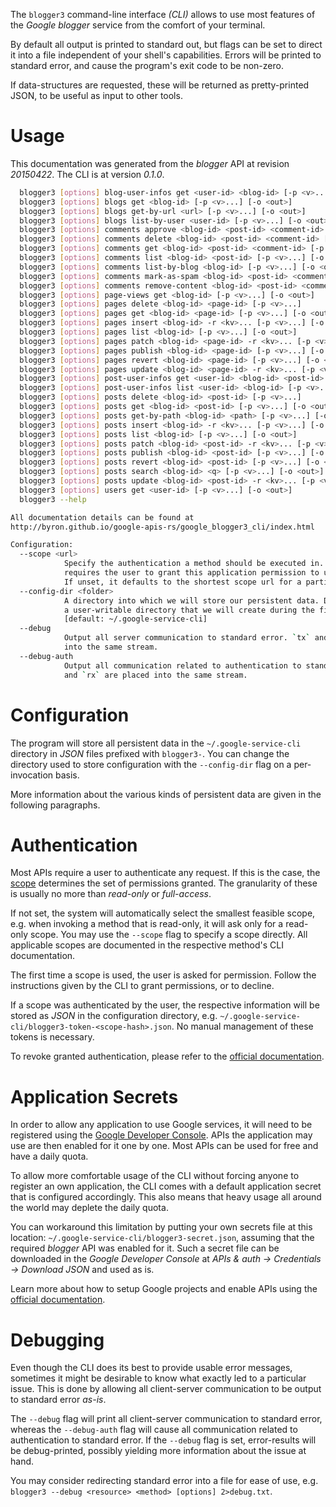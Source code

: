 <!---
DO NOT EDIT !
This file was generated automatically from 'src/mako/cli/README.md.mako'
DO NOT EDIT !
-->
The `blogger3` command-line interface *(CLI)* allows to use most features of the *Google blogger* service from the comfort of your terminal.

By default all output is printed to standard out, but flags can be set to direct it into a file independent of your shell's
capabilities. Errors will be printed to standard error, and cause the program's exit code to be non-zero.

If data-structures are requested, these will be returned as pretty-printed JSON, to be useful as input to other tools.

# Usage

This documentation was generated from the *blogger* API at revision *20150422*. The CLI is at version *0.1.0*.

```bash
  blogger3 [options] blog-user-infos get <user-id> <blog-id> [-p <v>...] [-o <out>]
  blogger3 [options] blogs get <blog-id> [-p <v>...] [-o <out>]
  blogger3 [options] blogs get-by-url <url> [-p <v>...] [-o <out>]
  blogger3 [options] blogs list-by-user <user-id> [-p <v>...] [-o <out>]
  blogger3 [options] comments approve <blog-id> <post-id> <comment-id> [-p <v>...] [-o <out>]
  blogger3 [options] comments delete <blog-id> <post-id> <comment-id> [-p <v>...]
  blogger3 [options] comments get <blog-id> <post-id> <comment-id> [-p <v>...] [-o <out>]
  blogger3 [options] comments list <blog-id> <post-id> [-p <v>...] [-o <out>]
  blogger3 [options] comments list-by-blog <blog-id> [-p <v>...] [-o <out>]
  blogger3 [options] comments mark-as-spam <blog-id> <post-id> <comment-id> [-p <v>...] [-o <out>]
  blogger3 [options] comments remove-content <blog-id> <post-id> <comment-id> [-p <v>...] [-o <out>]
  blogger3 [options] page-views get <blog-id> [-p <v>...] [-o <out>]
  blogger3 [options] pages delete <blog-id> <page-id> [-p <v>...]
  blogger3 [options] pages get <blog-id> <page-id> [-p <v>...] [-o <out>]
  blogger3 [options] pages insert <blog-id> -r <kv>... [-p <v>...] [-o <out>]
  blogger3 [options] pages list <blog-id> [-p <v>...] [-o <out>]
  blogger3 [options] pages patch <blog-id> <page-id> -r <kv>... [-p <v>...] [-o <out>]
  blogger3 [options] pages publish <blog-id> <page-id> [-p <v>...] [-o <out>]
  blogger3 [options] pages revert <blog-id> <page-id> [-p <v>...] [-o <out>]
  blogger3 [options] pages update <blog-id> <page-id> -r <kv>... [-p <v>...] [-o <out>]
  blogger3 [options] post-user-infos get <user-id> <blog-id> <post-id> [-p <v>...] [-o <out>]
  blogger3 [options] post-user-infos list <user-id> <blog-id> [-p <v>...] [-o <out>]
  blogger3 [options] posts delete <blog-id> <post-id> [-p <v>...]
  blogger3 [options] posts get <blog-id> <post-id> [-p <v>...] [-o <out>]
  blogger3 [options] posts get-by-path <blog-id> <path> [-p <v>...] [-o <out>]
  blogger3 [options] posts insert <blog-id> -r <kv>... [-p <v>...] [-o <out>]
  blogger3 [options] posts list <blog-id> [-p <v>...] [-o <out>]
  blogger3 [options] posts patch <blog-id> <post-id> -r <kv>... [-p <v>...] [-o <out>]
  blogger3 [options] posts publish <blog-id> <post-id> [-p <v>...] [-o <out>]
  blogger3 [options] posts revert <blog-id> <post-id> [-p <v>...] [-o <out>]
  blogger3 [options] posts search <blog-id> <q> [-p <v>...] [-o <out>]
  blogger3 [options] posts update <blog-id> <post-id> -r <kv>... [-p <v>...] [-o <out>]
  blogger3 [options] users get <user-id> [-p <v>...] [-o <out>]
  blogger3 --help

All documentation details can be found at
http://byron.github.io/google-apis-rs/google_blogger3_cli/index.html

Configuration:
  --scope <url>  
            Specify the authentication a method should be executed in. Each scope 
            requires the user to grant this application permission to use it.
            If unset, it defaults to the shortest scope url for a particular method.
  --config-dir <folder>
            A directory into which we will store our persistent data. Defaults to 
            a user-writable directory that we will create during the first invocation.
            [default: ~/.google-service-cli]
  --debug
            Output all server communication to standard error. `tx` and `rx` are placed 
            into the same stream.
  --debug-auth
            Output all communication related to authentication to standard error. `tx` 
            and `rx` are placed into the same stream.

```

# Configuration

The program will store all persistent data in the `~/.google-service-cli` directory in *JSON* files prefixed with `blogger3-`.  You can change the directory used to store configuration with the `--config-dir` flag on a per-invocation basis.

More information about the various kinds of persistent data are given in the following paragraphs.

# Authentication

Most APIs require a user to authenticate any request. If this is the case, the [scope][scopes] determines the 
set of permissions granted. The granularity of these is usually no more than *read-only* or *full-access*.

If not set, the system will automatically select the smallest feasible scope, e.g. when invoking a
method that is read-only, it will ask only for a read-only scope. 
You may use the `--scope` flag to specify a scope directly. 
All applicable scopes are documented in the respective method's CLI documentation.

The first time a scope is used, the user is asked for permission. Follow the instructions given 
by the CLI to grant permissions, or to decline.

If a scope was authenticated by the user, the respective information will be stored as *JSON* in the configuration
directory, e.g. `~/.google-service-cli/blogger3-token-<scope-hash>.json`. No manual management of these tokens
is necessary.

To revoke granted authentication, please refer to the [official documentation][revoke-access].

# Application Secrets

In order to allow any application to use Google services, it will need to be registered using the 
[Google Developer Console][google-dev-console]. APIs the application may use are then enabled for it
one by one. Most APIs can be used for free and have a daily quota.

To allow more comfortable usage of the CLI without forcing anyone to register an own application, the CLI
comes with a default application secret that is configured accordingly. This also means that heavy usage
all around the world may deplete the daily quota.

You can workaround this limitation by putting your own secrets file at this location: 
`~/.google-service-cli/blogger3-secret.json`, assuming that the required *blogger* API 
was enabled for it. Such a secret file can be downloaded in the *Google Developer Console* at 
*APIs & auth -> Credentials -> Download JSON* and used as is.

Learn more about how to setup Google projects and enable APIs using the [official documentation][google-project-new].


# Debugging

Even though the CLI does its best to provide usable error messages, sometimes it might be desirable to know
what exactly led to a particular issue. This is done by allowing all client-server communication to be 
output to standard error *as-is*.

The `--debug` flag will print all client-server communication to standard error, whereas the `--debug-auth` flag
will cause all communication related to authentication to standard error.
If the `--debug` flag is set, error-results will be debug-printed, possibly yielding more information about the 
issue at hand.

You may consider redirecting standard error into a file for ease of use, e.g. `blogger3 --debug <resource> <method> [options] 2>debug.txt`.


[scopes]: https://developers.google.com/+/api/oauth#scopes
[revoke-access]: http://webapps.stackexchange.com/a/30849
[google-dev-console]: https://console.developers.google.com/
[google-project-new]: https://developers.google.com/console/help/new/